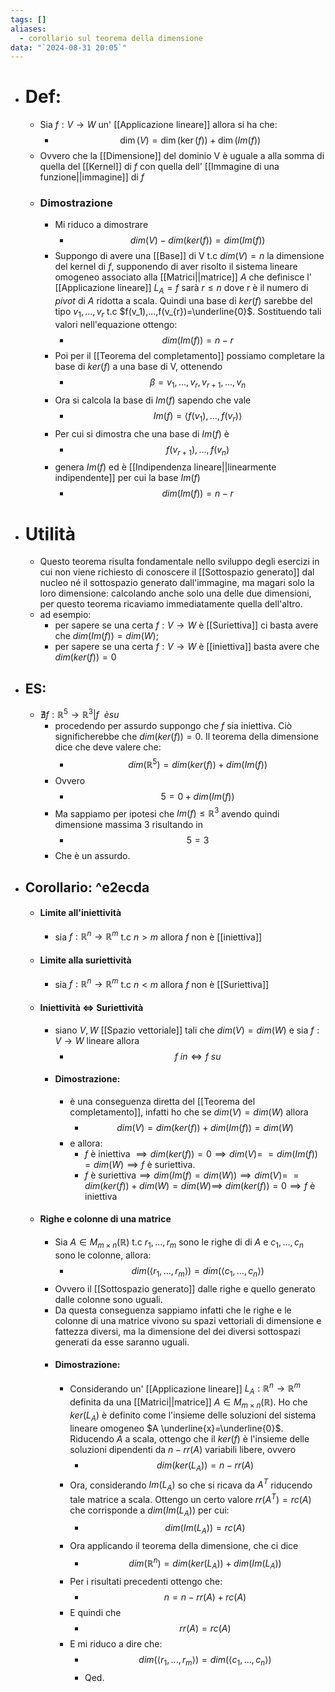 ```yaml
---
tags: []
aliases:
  - corollario sul teorema della dimensione
data: "`2024-08-31 20:05`"
---
```

- # Def:
	- Sia $f:V \rightarrow W$ un' [[Applicazione lineare]] allora si ha che:
		- $$\dim(V)=\dim(\ker(f))+\dim(Im(f))$$
	- Ovvero che la [[Dimensione]] del dominio V è uguale a alla somma di quella del [[Kernel]] di $f$ con quella dell' [[Immagine di una funzione||immagine]] di $f$
	- ### Dimostrazione 
		- Mi riduco a dimostrare 
			- $$dim(V)-dim(ker(f))=dim(Im(f))$$
		- Suppongo di avere una [[Base]] di V t.c $dim(V)=n$ la dimensione del kernel di $f$, supponendo di aver risolto il sistema lineare omogeneo associato alla [[Matrici||matrice]] $A$ che definisce l' [[Applicazione lineare]] $L_{A}=f$ sarà $r\le n$ dove r è il numero di _pivot_ di $A$ ridotta a scala. Quindi una base di $ker(f)$ sarebbe del tipo $v_1,...,v_{r}$ t.c $f(v_1),...,f(v_{r})=\underline{0}$. Sostituendo tali valori nell'equazione ottengo: 
			- $$dim(Im(f))=n-r$$
		- Poi per il [[Teorema del completamento]] possiamo completare la base di $ker(f)$ a una base di V, ottenendo
			- $$\beta=v_1,...,v_{r},v_{r+1},...,v_n$$
		- Ora si calcola la base di $Im(f)$ sapendo che vale 
			- $$Im(f)=\langle{f(v_1),...,f(v_{r})}\rangle$$
		- Per cui si dimostra che una base di $Im(f)$ è 
			- $$f(v_{r+1}),...,f(v_{n})$$
		- genera $Im(f)$ ed è [[Indipendenza lineare||linearmente indipendente]] per cui la base $Im(f)$ 
			- $$dim(Im(f))=n-r$$
- # Utilità 
	- Questo teorema risulta fondamentale nello sviluppo degli esercizi in cui non viene richiesto di conoscere il [[Sottospazio generato]] dal nucleo né il sottospazio generato dall'immagine, ma magari solo la loro dimensione: calcolando anche solo una delle due dimensioni, per questo teorema ricaviamo immediatamente quella dell'altro.
	- ad esempio:
		- per sapere se una certa $f:V \rightarrow W$ è [[Suriettiva]] ci basta avere che $dim(Im(f))=dim(W)$;
		- per sapere se una certa $f:V \rightarrow W$ è [[iniettiva]] basta avere che $dim(ker(f))=0$ 
- ## ES:
	- $\nexists f:\mathbb{R}^{5} \rightarrow \mathbb{R}^{3}|f\ \ è su$ 
		- procedendo per assurdo suppongo che $f$ sia iniettiva. Ciò significherebbe che $dim(ker(f))=0$. Il teorema della dimensione dice che deve valere che:
			- $$dim(\mathbb{R}^{5})=dim(ker(f))+dim(Im(f))$$
		- Ovvero 
			- $$5=0+dim(Im(f))$$
		- Ma sappiamo per ipotesi che $Im(f)\leq \mathbb{R}^{3}$ avendo quindi dimensione massima 3 risultando in 
			- $$5=3$$
		- Che è un assurdo.
- ## Corollario: ^e2ecda
	- #### Limite all'iniettività
		- sia  $f:\mathbb{R}^{n} \rightarrow \mathbb{R}^{m}$ t.c $n>m$ allora $f$ non è [[iniettiva]]
	- #### Limite alla suriettività
		- sia  $f:\mathbb{R}^{n} \rightarrow \mathbb{R}^{m}$ t.c $n<m$ allora $f$ non è [[Suriettiva]]
	- #### Iniettività $\iff$ Suriettività
		- siano $V,W$ [[Spazio vettoriale]] tali che $dim(V)=dim(W)$ e sia $f:V \rightarrow W$ lineare allora
			- $$f \ in \iff f\ su$$
		- #### Dimostrazione:
			- è una conseguenza diretta del [[Teorema del completamento]], infatti ho che se $dim(V)=dim(W)$ allora 
				- $$dim(V)=dim(ker(f))+dim(Im(f))=dim(W)$$
			- e allora:
				- $f$ è iniettiva $\implies dim(ker(f))=0\implies dim(V)=$
				  $=dim(Im(f))=dim(W)\implies f$ è suriettiva.
				- $f$ è suriettiva$\implies dim(Im(f)=dim(W))\implies dim(V)=$
				  $=dim(ker(f))+dim(W)=dim(W)\implies$
				  $dim(ker(f))=0\implies f$ è iniettiva  
	- #### Righe e colonne di una matrice
		- Sia $A \in M_{m\times n}(\mathbb{R})$ t.c $r_1,...,r_{m}$ sono le righe di di $A$ e $c_1,...,c_n$ sono le colonne, allora:
			- $$dim(\langle{r_1,...,r_{m}}\rangle)=dim(\langle{c_1,...,c_n}\rangle)$$
		- Ovvero il [[Sottospazio generato]] dalle righe e quello generato dalle colonne sono uguali. 
		- Da questa conseguenza sappiamo infatti che le righe e le colonne di una matrice vivono su spazi vettoriali di dimensione e fattezza diversi, ma la dimensione del dei diversi sottospazi generati da esse saranno uguali.
		- #### Dimostrazione:
			- Considerando un' [[Applicazione lineare]] $L_{A}:\mathbb{R}^{n} \rightarrow \mathbb{R}^{m}$ definita da una [[Matrici||matrice]] $A \in M_{m\times n}(\mathbb{R})$. Ho che $ker(L_{A})$ è definito come l'insieme delle soluzioni del sistema lineare omogeneo $A \underline{x}=\underline{0}$. Riducendo $A$ a scala, ottengo che il $ker(f)$ è l'insieme delle soluzioni dipendenti da $n-rr(A)$ variabili libere, ovvero
				- $$dim(ker(L_{A}))=n-rr(A)$$
			- Ora, considerando $Im(L_{A})$ so che si ricava da $A^{T}$ riducendo tale matrice a scala. Ottengo un certo valore $rr(A^{T})=rc(A)$ che corrisponde a $dim(Im(L_{A}))$ per cui: 
				- $$dim(Im(L_{A}))=rc(A)$$
			- Ora applicando il teorema della dimensione, che ci dice 
				- $$dim(\mathbb{R}^{n})=dim(ker(L_{A}))+dim(Im(L_{A}))$$
			- Per i risultati precedenti ottengo che: 
				- $$n=n-rr(A)+rc(A)$$
			- E quindi che 
				- $$rr(A)=rc(A)$$
			- E mi riduco a dire che: 
				- $$dim(\langle{r_1,...,r_{m}}\rangle)=dim(\langle{c_1,...,c_n}\rangle)$$
				- Qed. 
 
 